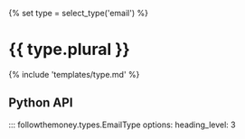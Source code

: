 {% set type = select_type('email') %}
# {{ type.plural }}

{% include 'templates/type.md' %}

## Python API

::: followthemoney.types.EmailType
    options:
        heading_level: 3